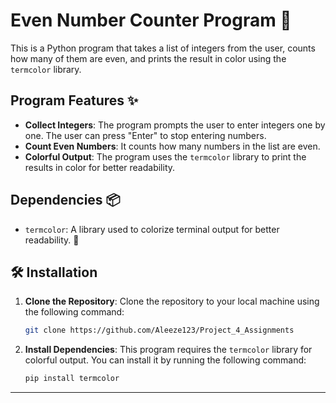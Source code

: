# Even Number Counter Program 🔢

This is a Python program that takes a list of integers from the user, counts how many of them are even, and prints the result in color using the `termcolor` library.

## Program Features ✨

- **Collect Integers**: The program prompts the user to enter integers one by one. The user can press "Enter" to stop entering numbers.
- **Count Even Numbers**: It counts how many numbers in the list are even.
- **Colorful Output**: The program uses the `termcolor` library to print the results in color for better readability.

## Dependencies 📦

- `termcolor`: A library used to colorize terminal output for better readability. 🌈


## 🛠️ Installation

1. **Clone the Repository**:
    Clone the repository to your local machine using the following command:

    ```bash
    git clone https://github.com/Aleeze123/Project_4_Assignments
    ```

2. **Install Dependencies**:
    This program requires the `termcolor` library for colorful output. You can install it by running the following command:

    ```bash
    pip install termcolor
    ```

 
---

